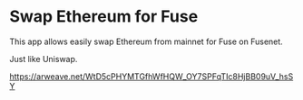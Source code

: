 # Swap Ethereum for Fuse

This app allows easily swap Ethereum from mainnet for Fuse on Fusenet.

Just like Uniswap.

https://arweave.net/WtD5cPHYMTGfhWfHQW_OY7SPFqTIc8HjBB09uV_hsSY
